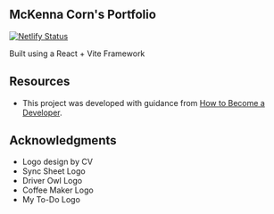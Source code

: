 ## McKenna Corn's Portfolio

[![Netlify Status](https://api.netlify.com/api/v1/badges/91ede682-c8e0-4f2c-9e94-bf0ac3eb3514/deploy-status)](https://app.netlify.com/sites/mckenna-corn-2/deploys)

Built using a React + Vite Framework

## Resources

- This project was developed with guidance from [How to Become a Developer](https://youtu.be/ZpIel9cv4Jk?si=IvfnQ-b7yXVozU9l).

## Acknowledgments

- Logo design by CV
- Sync Sheet Logo
- Driver Owl Logo
- Coffee Maker Logo
- My To-Do Logo
